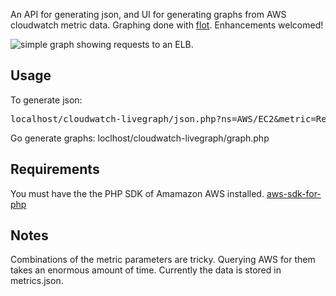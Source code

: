 An API for generating json, and UI for generating graphs from AWS cloudwatch metric data. Graphing done with [flot](https://github.com/flot/flot).  Enhancements welcomed!

![simple graph showing requests to an ELB.](http://i.imgur.com/WFV3Q.png "simple graph showing requests to an ELB.")


## Usage

To generate json:
<pre>
localhost/cloudwatch-livegraph/json.php?ns=AWS/EC2&metric=RequestCount&start=-8%20hours&end=now&interval=60&id=i-baba23342&dim=InstanceId&mtype=Sum&utype=Count
</pre>

Go generate graphs:
loclhost/cloudwatch-livegraph/graph.php
</pre>

## Requirements
You must have the the PHP SDK of Amamazon AWS installed. [aws-sdk-for-php](https://github.com/amazonwebservices/aws-sdk-for-php.git)

## Notes
Combinations of the metric parameters are tricky. Querying AWS for them takes an enormous amount of time. Currently the data is stored in metrics.json.


